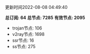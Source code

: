 更新时间2022-08-08 04:49:40

**总订阅: 64**
**总节点: 7285**
**有效节点: 2095**
- trojan节点: 106
- v2ray节点: 1698
- ssr节点: 16
- ss节点: 275
